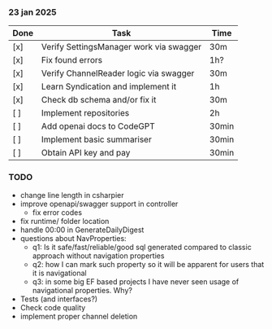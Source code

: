 ### 23 jan 2025

| Done | Task                                    | Time  |
|------|-----------------------------------------|-------|
| [x]  | Verify SettingsManager work via swagger | 30m   |
| [x]  | Fix found errors                        | 1h?   |
| [x]  | Verify ChannelReader logic via swagger  | 30m   |
| [x]  | Learn Syndication and implement it      | 1h    |
| [x]  | Check db schema and/or fix it           | 30m   |
| [ ]  | Implement repositories                  | 2h    |
| [ ]  | Add openai docs to CodeGPT              | 30min |
| [ ]  | Implement basic summariser              | 30min |
| [ ]  | Obtain API key and pay                  | 30min |

### TODO

- change line length in csharpier
- improve openapi/swagger support in controller
    - fix error codes
- fix runtime/ folder location
- handle 00:00 in GenerateDailyDigest
- questions about NavProperties:
    - q1: Is it safe/fast/reliable/good sql generated compared to classic approach without navigation properties
    - q2: how I can mark such property so it will be apparent for users that it is navigational
    - q3: in some big EF based projects I have never seen usage of navigational properties. Why? 
- Tests (and interfaces?)
- Check code quality
- implement proper channel deletion
